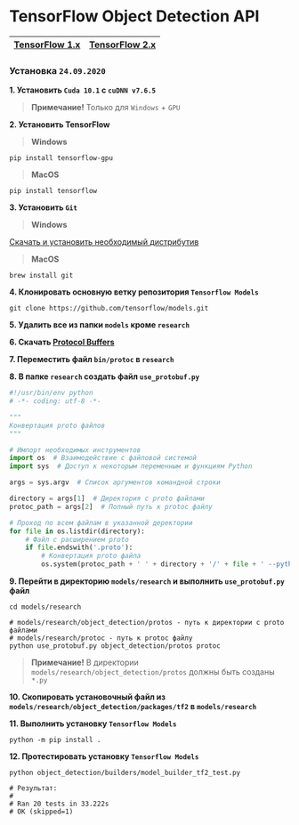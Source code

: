 # TensorFlow Object Detection API

| [TensorFlow 1.x](https://github.com/DmitryRyumin/tfObjDet/tree/master/tf1) | [TensorFlow 2.x](https://github.com/DmitryRyumin/tfObjDet/tree/master/tf2) |
| --- | --- |

### Установка `24.09.2020`

**1. Установить `Cuda 10.1` с `cuDNN v7.6.5`**

> **Примечание!** Только для `Windows` + `GPU`

**2. Установить TensorFlow**

>  **Windows**

```shell script
pip install tensorflow-gpu
```

>  **MacOS**

```shell script
pip install tensorflow
```

**3. Установить `Git`**

>  **Windows**

[Скачать и установить необходимый дистрибутив](https://git-scm.com/)

>  **MacOS**

```shell script
brew install git
```

**4. Клонировать основную ветку репозитория `Tensorflow Models`**

```shell script
git clone https://github.com/tensorflow/models.git
```

**5. Удалить все из папки `models` кроме `research`**

**6. Скачать [Protocol Buffers](https://github.com/protocolbuffers/protobuf/tags)**

**7. Переместить файл `bin/protoc` в `research`**

**8. В папке `research` создать файл `use_protobuf.py`**

```python
#!/usr/bin/env python
# -*- coding: utf-8 -*-

"""
Конвертация proto файлов
"""

# Импорт необходимых инструментов
import os  # Взаимодействие с файловой системой
import sys  # Доступ к некоторым переменным и функциям Python

args = sys.argv  # Список аргументов командной строки

directory = args[1]  # Директория с proto файлами
protoc_path = args[2]  # Полный путь к protoc файлу

# Проход по всем файлам в указанной деректории
for file in os.listdir(directory):
    # Файл с расширением proto
    if file.endswith('.proto'):
        # Конвертация proto файла
        os.system(protoc_path + ' ' + directory + '/' + file + ' --python_out=.')
```

**9. Перейти в директорию `models/research` и выполнить `use_protobuf.py` файл**

```shell script
cd models/research

# models/research/object_detection/protos - путь к директории с proto файлами
# models/research/protoc - путь к protoc файлу
python use_protobuf.py object_detection/protos protoc
```

> **Примечание!** В директории `models/research/object_detection/protos` должны быть созданы `*.py`

**10. Скопировать установочный файл из `models/research/object_detection/packages/tf2` в `models/research`**

**11. Выполнить установку `Tensorflow Models`**

```shell script
python -m pip install .
```

**12. Протестировать установку `Tensorflow Models`**

```shell script
python object_detection/builders/model_builder_tf2_test.py

# Результат:
#
# Ran 20 tests in 33.222s
# OK (skipped=1)
```